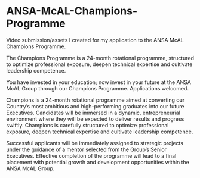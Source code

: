 # ANSA-McAL-Champions-Programme
Video submission/assets I created for my application to the ANSA McAL Champions Programme.

The Champions Programme is a 24-month rotational programme, structured to optimize professional exposure, deepen technical expertise and cultivate leadership competence.

You have invested in your education; now invest in your future at the ANSA McAL Group through our Champions Programme. Applications welcomed.

Champions is a 24-month rotational programme aimed at converting our Country’s most ambitious and high-performing graduates into our future Executives. Candidates will be immersed in a dynamic, entrepreneurial environment where they will be expected to deliver results and progress swiftly. Champions is carefully structured to optimize professional exposure, deepen technical expertise and cultivate leadership competence.

Successful applicants will be immediately assigned to strategic projects under the guidance of a mentor selected from the Group’s Senior Executives. Effective completion of the programme will lead to a final placement with potential growth and development opportunities within the ANSA McAL Group. 
